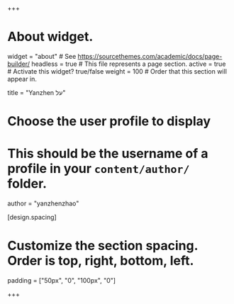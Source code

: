 +++
# About widget.
widget = "about"  # See https://sourcethemes.com/academic/docs/page-builder/
headless = true  # This file represents a page section.
active = true  # Activate this widget? true/false
weight = 100  # Order that this section will appear in.

title = "Yanzhen על"

# Choose the user profile to display
# This should be the username of a profile in your `content/author/` folder.
author = "yanzhenzhao"

[design.spacing]
  # Customize the section spacing. Order is top, right, bottom, left.
  padding = ["50px", "0", "100px", "0"]

+++


